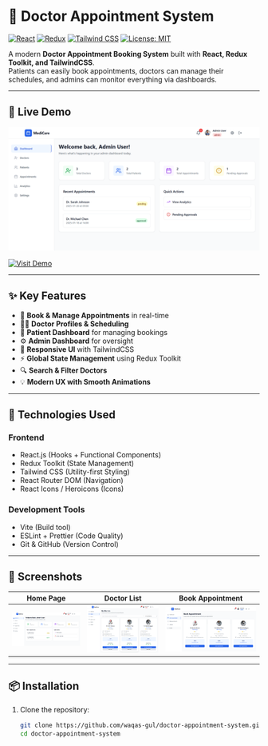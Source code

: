 # 🏥 Doctor Appointment System

[![React](https://img.shields.io/badge/React-18.2-%2361DAFB)](https://reactjs.org/)
[![Redux](https://img.shields.io/badge/Redux-Toolkit-%23764ABC)](https://redux-toolkit.js.org/)
[![Tailwind CSS](https://img.shields.io/badge/Tailwind_CSS-3.3-%2306B6D4)](https://tailwindcss.com/)
[![License: MIT](https://img.shields.io/badge/License-MIT-green.svg)](./LICENSE)

A modern **Doctor Appointment Booking System** built with **React, Redux Toolkit, and TailwindCSS**.  
Patients can easily book appointments, doctors can manage their schedules, and admins can monitor everything via dashboards.

---

## 🎥 Live Demo

[![Doctor Appointment Screenshot](/screenshots/home.png)](https://app.netlify.com/projects/doctors-appointments-system/deploys/68b73a86a26bc9631fd9358d)

[![Visit Demo](https://img.shields.io/badge/VISIT_DEMO-Live-success)](https://your-live-demo-link.com/)

---

## ✨ Key Features

- 📅 **Book & Manage Appointments** in real-time
- 👩‍⚕️ **Doctor Profiles & Scheduling**
- 👤 **Patient Dashboard** for managing bookings
- ⚙️ **Admin Dashboard** for oversight
- 🎨 **Responsive UI** with TailwindCSS
- ⚡ **Global State Management** using Redux Toolkit
- 🔍 **Search & Filter Doctors**
- 💡 **Modern UX with Smooth Animations**

---

## 🚀 Technologies Used

### Frontend

- React.js (Hooks + Functional Components)
- Redux Toolkit (State Management)
- Tailwind CSS (Utility-first Styling)
- React Router DOM (Navigation)
- React Icons / Heroicons (Icons)

### Development Tools

- Vite (Build tool)
- ESLint + Prettier (Code Quality)
- Git & GitHub (Version Control)

---

## 📸 Screenshots

| Home Page                      | Doctor List                          | Book Appointment                             |
| ------------------------------ | ------------------------------------ | -------------------------------------------- |
| ![Home](/screenshots/home.png) | ![Doctors](/screenshots/doctor.png) | ![Appointment](/screenshots/bookappointment.png) |

---

## 📦 Installation

1. Clone the repository:
   ```bash
   git clone https://github.com/waqas-gul/doctor-appointment-system.git
   cd doctor-appointment-system
   ```
